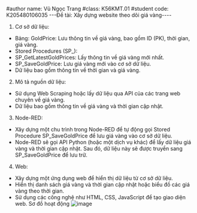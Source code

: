 #author name: Vũ Ngọc Trang
#class: K56KMT.01
#student code: K205480106035
---Đề tài: Xây dựng website theo dõi giá vàng----

1. Cơ sở dữ liệu:

- Bảng: GoldPrice: Lưu thông tin về giá vàng, bao gồm ID (PK), thời gian, giá vàng.
- Stored Procedures (SP_):
- SP_GetLatestGoldPrices: Lấy thông tin về giá vàng mới nhất.
- SP_SaveGoldPrice: Lưu giá vàng mới vào cơ sở dữ liệu.
- Dữ liệu bao gồm thông tin về thời gian và giá vàng.
  
2. Mô tả nguồn dữ liệu:
- Sử dụng Web Scraping hoặc lấy dữ liệu qua API của các trang web chuyên về giá vàng.
- Dữ liệu bao gồm thông tin về giá vàng và thời gian cập nhật.
  
3. Node-RED:
- Xây dựng một chu trình trong Node-RED để tự động gọi Stored Procedure SP_SaveGoldPrice để lưu giá vàng vào cơ sở dữ liệu.
- Node-RED sẽ gọi API Python (hoặc một dịch vụ khác) để lấy dữ liệu giá vàng và thời gian cập nhật. Sau đó, dữ liệu này sẽ được truyền sang SP_SaveGoldPrice để lưu trữ.
  
4. Web:
- Xây dựng một ứng dụng web để hiển thị dữ liệu từ cơ sở dữ liệu.
- Hiển thị danh sách giá vàng và thời gian cập nhật hoặc biểu đồ các giá vàng theo thời gian.
- Sử dụng các công nghệ như HTML, CSS, JavaScript để tạo giao diện web.
  Sơ đồ hoạt động
![image](https://github.com/vungoctrang56kmt/MonitorGoldPrices/assets/132650576/96734db7-f012-4084-87d3-2bc0cea29a70)
